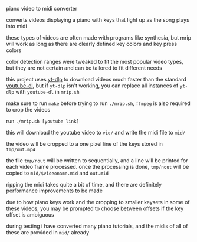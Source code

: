 piano video to midi converter

converts videos displaying a piano with keys that light up as the song plays into midi

these types of videos are often made with programs like synthesia, but mrip will work as long as there are clearly defined key colors and key press colors

color detection ranges were tweaked to fit the most popular video types, but they are not certain and can be tailored to fit different needs

this project uses [yt-dlp](https://github.com/yt-dlp/yt-dlp) to download videos much faster than the standard [youtube-dl](https://github.com/ytdl-org/youtube-dl), but if `yt-dlp` isn't working, you can replace all instances of `yt-dlp` with `youtube-dl` in `mrip.sh`

make sure to run `make` before trying to run `./mrip.sh`, `ffmpeg` is also required to crop the videos

run `./mrip.sh [youtube link]`

this will download the youtube video to `vid/` and write the midi file to `mid/`

the video will be cropped to a one pixel line of the keys stored in `tmp/out.mp4`

the file `tmp/nout` will be written to sequentially, and a line will be printed for each video frame processed. once the processing is done, `tmp/nout` will be copied to `mid/$videoname.mid` and `out.mid`

ripping the midi takes quite a bit of time, and there are definitely performance improvements to be made

due to how piano keys work and the cropping to smaller keysets in some of these videos, you may be prompted to choose between offsets if the key offset is ambiguous

during testing i have converted many piano tutorials, and the midis of all of these are provided in `mid/` already
